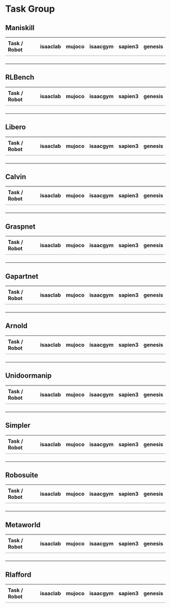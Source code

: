 # Task Group

## Maniskill

<table style="table-layout: fixed; width: 100%; border-collapse: collapse; margin-bottom: 24px;">
<thead><tr><th style='width: 30%; word-wrap: break-word; text-align: left; padding: 8px; border-bottom: 2px solid #ccc; font-size: 16px;'>Task / Robot</th><th style='width: 14%; text-align: center; padding: 8px; border-bottom: 2px solid #ccc; font-size: 16px;'>isaaclab</th><th style='width: 14%; text-align: center; padding: 8px; border-bottom: 2px solid #ccc; font-size: 16px;'>mujoco</th><th style='width: 14%; text-align: center; padding: 8px; border-bottom: 2px solid #ccc; font-size: 16px;'>isaacgym</th><th style='width: 14%; text-align: center; padding: 8px; border-bottom: 2px solid #ccc; font-size: 16px;'>sapien3</th><th style='width: 14%; text-align: center; padding: 8px; border-bottom: 2px solid #ccc; font-size: 16px;'>genesis</th></tr></thead>
<tbody>
</tbody></table>

---

## RLBench

<table style="table-layout: fixed; width: 100%; border-collapse: collapse; margin-bottom: 24px;">
<thead><tr><th style='width: 30%; word-wrap: break-word; text-align: left; padding: 8px; border-bottom: 2px solid #ccc; font-size: 16px;'>Task / Robot</th><th style='width: 14%; text-align: center; padding: 8px; border-bottom: 2px solid #ccc; font-size: 16px;'>isaaclab</th><th style='width: 14%; text-align: center; padding: 8px; border-bottom: 2px solid #ccc; font-size: 16px;'>mujoco</th><th style='width: 14%; text-align: center; padding: 8px; border-bottom: 2px solid #ccc; font-size: 16px;'>isaacgym</th><th style='width: 14%; text-align: center; padding: 8px; border-bottom: 2px solid #ccc; font-size: 16px;'>sapien3</th><th style='width: 14%; text-align: center; padding: 8px; border-bottom: 2px solid #ccc; font-size: 16px;'>genesis</th></tr></thead>
<tbody>
</tbody></table>

---

## Libero

<table style="table-layout: fixed; width: 100%; border-collapse: collapse; margin-bottom: 24px;">
<thead><tr><th style='width: 30%; word-wrap: break-word; text-align: left; padding: 8px; border-bottom: 2px solid #ccc; font-size: 16px;'>Task / Robot</th><th style='width: 14%; text-align: center; padding: 8px; border-bottom: 2px solid #ccc; font-size: 16px;'>isaaclab</th><th style='width: 14%; text-align: center; padding: 8px; border-bottom: 2px solid #ccc; font-size: 16px;'>mujoco</th><th style='width: 14%; text-align: center; padding: 8px; border-bottom: 2px solid #ccc; font-size: 16px;'>isaacgym</th><th style='width: 14%; text-align: center; padding: 8px; border-bottom: 2px solid #ccc; font-size: 16px;'>sapien3</th><th style='width: 14%; text-align: center; padding: 8px; border-bottom: 2px solid #ccc; font-size: 16px;'>genesis</th></tr></thead>
<tbody>
</tbody></table>

---

## Calvin

<table style="table-layout: fixed; width: 100%; border-collapse: collapse; margin-bottom: 24px;">
<thead><tr><th style='width: 30%; word-wrap: break-word; text-align: left; padding: 8px; border-bottom: 2px solid #ccc; font-size: 16px;'>Task / Robot</th><th style='width: 14%; text-align: center; padding: 8px; border-bottom: 2px solid #ccc; font-size: 16px;'>isaaclab</th><th style='width: 14%; text-align: center; padding: 8px; border-bottom: 2px solid #ccc; font-size: 16px;'>mujoco</th><th style='width: 14%; text-align: center; padding: 8px; border-bottom: 2px solid #ccc; font-size: 16px;'>isaacgym</th><th style='width: 14%; text-align: center; padding: 8px; border-bottom: 2px solid #ccc; font-size: 16px;'>sapien3</th><th style='width: 14%; text-align: center; padding: 8px; border-bottom: 2px solid #ccc; font-size: 16px;'>genesis</th></tr></thead>
<tbody>
</tbody></table>

---

## Graspnet

<table style="table-layout: fixed; width: 100%; border-collapse: collapse; margin-bottom: 24px;">
<thead><tr><th style='width: 30%; word-wrap: break-word; text-align: left; padding: 8px; border-bottom: 2px solid #ccc; font-size: 16px;'>Task / Robot</th><th style='width: 14%; text-align: center; padding: 8px; border-bottom: 2px solid #ccc; font-size: 16px;'>isaaclab</th><th style='width: 14%; text-align: center; padding: 8px; border-bottom: 2px solid #ccc; font-size: 16px;'>mujoco</th><th style='width: 14%; text-align: center; padding: 8px; border-bottom: 2px solid #ccc; font-size: 16px;'>isaacgym</th><th style='width: 14%; text-align: center; padding: 8px; border-bottom: 2px solid #ccc; font-size: 16px;'>sapien3</th><th style='width: 14%; text-align: center; padding: 8px; border-bottom: 2px solid #ccc; font-size: 16px;'>genesis</th></tr></thead>
<tbody>
</tbody></table>

---

## Gapartnet

<table style="table-layout: fixed; width: 100%; border-collapse: collapse; margin-bottom: 24px;">
<thead><tr><th style='width: 30%; word-wrap: break-word; text-align: left; padding: 8px; border-bottom: 2px solid #ccc; font-size: 16px;'>Task / Robot</th><th style='width: 14%; text-align: center; padding: 8px; border-bottom: 2px solid #ccc; font-size: 16px;'>isaaclab</th><th style='width: 14%; text-align: center; padding: 8px; border-bottom: 2px solid #ccc; font-size: 16px;'>mujoco</th><th style='width: 14%; text-align: center; padding: 8px; border-bottom: 2px solid #ccc; font-size: 16px;'>isaacgym</th><th style='width: 14%; text-align: center; padding: 8px; border-bottom: 2px solid #ccc; font-size: 16px;'>sapien3</th><th style='width: 14%; text-align: center; padding: 8px; border-bottom: 2px solid #ccc; font-size: 16px;'>genesis</th></tr></thead>
<tbody>
</tbody></table>

---

## Arnold

<table style="table-layout: fixed; width: 100%; border-collapse: collapse; margin-bottom: 24px;">
<thead><tr><th style='width: 30%; word-wrap: break-word; text-align: left; padding: 8px; border-bottom: 2px solid #ccc; font-size: 16px;'>Task / Robot</th><th style='width: 14%; text-align: center; padding: 8px; border-bottom: 2px solid #ccc; font-size: 16px;'>isaaclab</th><th style='width: 14%; text-align: center; padding: 8px; border-bottom: 2px solid #ccc; font-size: 16px;'>mujoco</th><th style='width: 14%; text-align: center; padding: 8px; border-bottom: 2px solid #ccc; font-size: 16px;'>isaacgym</th><th style='width: 14%; text-align: center; padding: 8px; border-bottom: 2px solid #ccc; font-size: 16px;'>sapien3</th><th style='width: 14%; text-align: center; padding: 8px; border-bottom: 2px solid #ccc; font-size: 16px;'>genesis</th></tr></thead>
<tbody>
</tbody></table>

---

## Unidoormanip

<table style="table-layout: fixed; width: 100%; border-collapse: collapse; margin-bottom: 24px;">
<thead><tr><th style='width: 30%; word-wrap: break-word; text-align: left; padding: 8px; border-bottom: 2px solid #ccc; font-size: 16px;'>Task / Robot</th><th style='width: 14%; text-align: center; padding: 8px; border-bottom: 2px solid #ccc; font-size: 16px;'>isaaclab</th><th style='width: 14%; text-align: center; padding: 8px; border-bottom: 2px solid #ccc; font-size: 16px;'>mujoco</th><th style='width: 14%; text-align: center; padding: 8px; border-bottom: 2px solid #ccc; font-size: 16px;'>isaacgym</th><th style='width: 14%; text-align: center; padding: 8px; border-bottom: 2px solid #ccc; font-size: 16px;'>sapien3</th><th style='width: 14%; text-align: center; padding: 8px; border-bottom: 2px solid #ccc; font-size: 16px;'>genesis</th></tr></thead>
<tbody>
</tbody></table>

---

## Simpler

<table style="table-layout: fixed; width: 100%; border-collapse: collapse; margin-bottom: 24px;">
<thead><tr><th style='width: 30%; word-wrap: break-word; text-align: left; padding: 8px; border-bottom: 2px solid #ccc; font-size: 16px;'>Task / Robot</th><th style='width: 14%; text-align: center; padding: 8px; border-bottom: 2px solid #ccc; font-size: 16px;'>isaaclab</th><th style='width: 14%; text-align: center; padding: 8px; border-bottom: 2px solid #ccc; font-size: 16px;'>mujoco</th><th style='width: 14%; text-align: center; padding: 8px; border-bottom: 2px solid #ccc; font-size: 16px;'>isaacgym</th><th style='width: 14%; text-align: center; padding: 8px; border-bottom: 2px solid #ccc; font-size: 16px;'>sapien3</th><th style='width: 14%; text-align: center; padding: 8px; border-bottom: 2px solid #ccc; font-size: 16px;'>genesis</th></tr></thead>
<tbody>
</tbody></table>

---

## Robosuite

<table style="table-layout: fixed; width: 100%; border-collapse: collapse; margin-bottom: 24px;">
<thead><tr><th style='width: 30%; word-wrap: break-word; text-align: left; padding: 8px; border-bottom: 2px solid #ccc; font-size: 16px;'>Task / Robot</th><th style='width: 14%; text-align: center; padding: 8px; border-bottom: 2px solid #ccc; font-size: 16px;'>isaaclab</th><th style='width: 14%; text-align: center; padding: 8px; border-bottom: 2px solid #ccc; font-size: 16px;'>mujoco</th><th style='width: 14%; text-align: center; padding: 8px; border-bottom: 2px solid #ccc; font-size: 16px;'>isaacgym</th><th style='width: 14%; text-align: center; padding: 8px; border-bottom: 2px solid #ccc; font-size: 16px;'>sapien3</th><th style='width: 14%; text-align: center; padding: 8px; border-bottom: 2px solid #ccc; font-size: 16px;'>genesis</th></tr></thead>
<tbody>
</tbody></table>

---

## Metaworld

<table style="table-layout: fixed; width: 100%; border-collapse: collapse; margin-bottom: 24px;">
<thead><tr><th style='width: 30%; word-wrap: break-word; text-align: left; padding: 8px; border-bottom: 2px solid #ccc; font-size: 16px;'>Task / Robot</th><th style='width: 14%; text-align: center; padding: 8px; border-bottom: 2px solid #ccc; font-size: 16px;'>isaaclab</th><th style='width: 14%; text-align: center; padding: 8px; border-bottom: 2px solid #ccc; font-size: 16px;'>mujoco</th><th style='width: 14%; text-align: center; padding: 8px; border-bottom: 2px solid #ccc; font-size: 16px;'>isaacgym</th><th style='width: 14%; text-align: center; padding: 8px; border-bottom: 2px solid #ccc; font-size: 16px;'>sapien3</th><th style='width: 14%; text-align: center; padding: 8px; border-bottom: 2px solid #ccc; font-size: 16px;'>genesis</th></tr></thead>
<tbody>
</tbody></table>

---

## Rlafford

<table style="table-layout: fixed; width: 100%; border-collapse: collapse; margin-bottom: 24px;">
<thead><tr><th style='width: 30%; word-wrap: break-word; text-align: left; padding: 8px; border-bottom: 2px solid #ccc; font-size: 16px;'>Task / Robot</th><th style='width: 14%; text-align: center; padding: 8px; border-bottom: 2px solid #ccc; font-size: 16px;'>isaaclab</th><th style='width: 14%; text-align: center; padding: 8px; border-bottom: 2px solid #ccc; font-size: 16px;'>mujoco</th><th style='width: 14%; text-align: center; padding: 8px; border-bottom: 2px solid #ccc; font-size: 16px;'>isaacgym</th><th style='width: 14%; text-align: center; padding: 8px; border-bottom: 2px solid #ccc; font-size: 16px;'>sapien3</th><th style='width: 14%; text-align: center; padding: 8px; border-bottom: 2px solid #ccc; font-size: 16px;'>genesis</th></tr></thead>
<tbody>
</tbody></table>